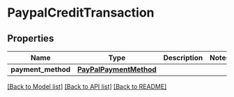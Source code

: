 # PaypalCreditTransaction

## Properties
Name | Type | Description | Notes
------------ | ------------- | ------------- | -------------
**payment_method** | [**PayPalPaymentMethod**](PayPalPaymentMethod.md) |  | 

[[Back to Model list]](../README.md#documentation-for-models) [[Back to API list]](../README.md#documentation-for-api-endpoints) [[Back to README]](../README.md)


